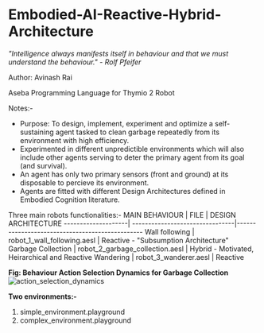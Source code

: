 # Embodied-AI-Reactive-Hybrid-Architecture

<i>"Intelligence always manifests itself in behaviour and that we must understand the behaviour." - Rolf Pfeifer</i>

Author: Avinash Rai

Aseba Programming Language for Thymio 2 Robot

Notes:-
- Purpose: To design, implement, experiment and optimize a self-sustaining agent tasked to clean garbage repeatedly from its environment with high efficiency. 
- Experimented in different unpredictible environments which will also include other agents serving to deter the primary agent from its goal (and survival). 
- An agent has only two primary sensors (front and ground) at its disposable to percieve its environment. 
- Agents are fitted with different Design Architectures defined in Embodied Cognition literature.


Three main robots functionalities:-
MAIN BEHAVIOUR      | FILE                            | DESIGN ARCHITECTURE
--------------------| --------------------------------|------------------------------------------------
Wall following      | robot_1_wall_following.aesl     | Reactive - "Subsumption Architecture"
Garbage Collection  | robot_2_garbage_collection.aesl | Hybrid - Motivated, Heirarchical and Reactive 
Wandering           | robot_3_wanderer.aesl           | Reactive

<b>Fig: Behaviour Action Selection Dynamics for Garbage Collection</b>
![action_selection_dynamics](https://user-images.githubusercontent.com/12041019/155834894-a212f629-bee6-43b7-afeb-b3e2b571beb2.jpg)

<b>Two environments:- </b>
1) simple_environment.playground
2) complex_environment.playground
